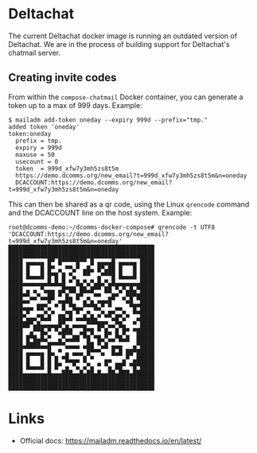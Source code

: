# Deltachat

The current Deltachat docker image is running an outdated version of Deltachat. We are in the process of building support for Deltachat's chatmail server.

## Creating invite codes

From within the `compose-chatmail` Docker container, you can generate a token up to a max of 999 days. Example:

```
$ mailadm add-token oneday --expiry 999d --prefix="tmp."
added token 'oneday'
token:oneday
  prefix = tmp.
  expiry = 999d
  maxuse = 50
  usecount = 0
  token  = 999d_xfw7y3mh5zs8t5m
  https://demo.dcomms.org/new_email?t=999d_xfw7y3mh5zs8t5m&n=oneday
  DCACCOUNT:https://demo.dcomms.org/new_email?t=999d_xfw7y3mh5zs8t5m&n=oneday
```

This can then be shared as a qr code, using the Linux `qrencode` command and the DCACCOUNT line on the host system. Example:

```
root@dcomms-demo:~/dcomms-docker-compose# qrencode -t UTF8 'DCACCOUNT:https://demo.dcomms.org/new_email?t=999d_xfw7y3mh5zs8t5m&n=oneday'
█████████████████████████████████████████
█████████████████████████████████████████
████ ▄▄▄▄▄ █▀ █▀▀▀▀█▀▀ █ ▄▄▄▄█ ▄▄▄▄▄ ████
████ █   █ █▀ ▄ ▀▀▄▀ ▄█▄ █▀▄██ █   █ ████
████ █▄▄▄█ █▀█ █ ▀▄  ▀▀  ▄▀▀▀█ █▄▄▄█ ████
████▄▄▄▄▄▄▄█▄█▄█ ▀ █▄▀▄▀▄█▄▀▄█▄▄▄▄▄▄▄████
████ ▄ ▄ ▀▄▄▄ ▄█▀██ ██▄█▀▀ ██ ▀▄▀▄█▄▀████
████▀▀▄▄▀▄▄██ ▀ █▄ █▀ ▄ ▀▀  ▄█▀ ▄▀█▀█████
████▀▀  ▄▄▄▀ ▄▀█▀█▄  █▄█▄▀█▀█    ▀█▄▄████
████▀█▀ ▀▀▄▀▄  ▀▄▄▀█▀ ▄ ▀▀▄ ▄▄▀▀▄  █▄████
████▀▄▄▄▀█▄█  ██▄█ ▄▄█▄█▄▀ ▀▀▄█▀▄▀  ▄████
██████▀▄█▄▄▄▄▄█▀▄ ▄▄▄▄▀▀▀██▀▄▄▀█▄  ▀ ████
████  ▄▀▀█▄▀ ▀▄███  ▄█▀█ ▀ █▄ █ █▀ ▀█████
████ █▀█▄█▄▀  ▄▀▄▄██ ▀█ ▀█▄▀▄▄▀█▄█  █████
████▄████▄▄█▀▀▀▀▄▄▄▄ ▄██ ▀▄█ ▄▄▄   ▄▀████
████ ▄▄▄▄▄ █▄ ▀ ▄ ▄▄▄ █▀▀▀▄  █▄█ ██▀█████
████ █   █ █ █ ▀█▄▄▄ █ ▀   ▄▄   ▄▀ ▄█████
████ █▄▄▄█ █ █▀ ▄ ▀▄ ▄▀▄ ▀ ▀▄ ██▀ ▀█▀████
████▄▄▄▄▄▄▄█▄▄▄███▄▄█▄██▄█▄▄██▄███▄██████
█████████████████████████████████████████
█████████████████████████████████████████
```

# Links

* Official docs: https://mailadm.readthedocs.io/en/latest/
